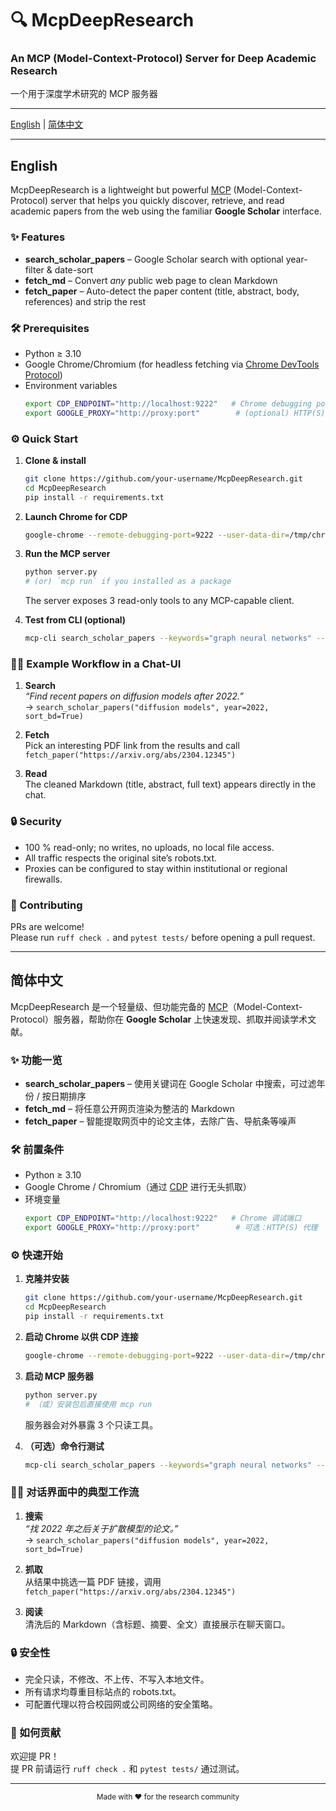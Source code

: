 # 🔍 McpDeepResearch
### An MCP (Model-Context-Protocol) Server for Deep Academic Research  
一个用于深度学术研究的 MCP 服务器

---

[English](#english) | [简体中文](#简体中文)

---

## <span id="english">English</span>

McpDeepResearch is a lightweight but powerful [MCP](https://modelcontextprotocol.io/) (Model-Context-Protocol) server that helps you quickly discover, retrieve, and read academic papers from the web using the familiar **Google Scholar** interface.

### ✨ Features
* **search_scholar_papers** – Google Scholar search with optional year-filter & date-sort  
* **fetch_md** – Convert *any* public web page to clean Markdown  
* **fetch_paper** – Auto-detect the paper content (title, abstract, body, references) and strip the rest  

### 🛠️ Prerequisites
- Python ≥ 3.10
- Google Chrome/Chromium (for headless fetching via [Chrome DevTools Protocol](https://chromedevtools.github.io/devtools-protocol/))
- Environment variables
  ```bash
  export CDP_ENDPOINT="http://localhost:9222"   # Chrome debugging port
  export GOOGLE_PROXY="http://proxy:port"        # (optional) HTTP(S) proxy
  ```

### ⚙️ Quick Start
1. **Clone & install**
   ```bash
   git clone https://github.com/your-username/McpDeepResearch.git
   cd McpDeepResearch
   pip install -r requirements.txt
   ```

2. **Launch Chrome for CDP**
   ```bash
   google-chrome --remote-debugging-port=9222 --user-data-dir=/tmp/chrome-profile &
   ```

3. **Run the MCP server**
   ```bash
   python server.py
   # (or) `mcp run` if you installed as a package
   ```

   The server exposes 3 read-only tools to any MCP-capable client.

4. **Test from CLI (optional)**
   ```bash
   mcp-cli search_scholar_papers --keywords="graph neural networks" --page=1
   ```

### 🧑‍🎓 Example Workflow in a Chat-UI
1. **Search**  
   *“Find recent papers on diffusion models after 2022.”*  
   → `search_scholar_papers("diffusion models", year=2022, sort_bd=True)`

2. **Fetch**  
   Pick an interesting PDF link from the results and call  
   `fetch_paper("https://arxiv.org/abs/2304.12345")`

3. **Read**  
   The cleaned Markdown (title, abstract, full text) appears directly in the chat.

### 🔒 Security
- 100 % read-only; no writes, no uploads, no local file access.  
- All traffic respects the original site’s robots.txt.  
- Proxies can be configured to stay within institutional or regional firewalls.

### 🤝 Contributing
PRs are welcome!  
Please run `ruff check .` and `pytest tests/` before opening a pull request.

---

## <span id="简体中文">简体中文</span>

McpDeepResearch 是一个轻量级、但功能完备的 [MCP](https://modelcontextprotocol.io/)（Model-Context-Protocol）服务器，帮助你在 **Google Scholar** 上快速发现、抓取并阅读学术文献。

### ✨ 功能一览
* **search_scholar_papers** – 使用关键词在 Google Scholar 中搜索，可过滤年份 / 按日期排序  
* **fetch_md** – 将任意公开网页渲染为整洁的 Markdown  
* **fetch_paper** – 智能提取网页中的论文主体，去除广告、导航条等噪声  

### 🛠️ 前置条件
- Python ≥ 3.10
- Google Chrome / Chromium（通过 [CDP](https://chromedevtools.github.io/devtools-protocol/) 进行无头抓取）
- 环境变量
  ```bash
  export CDP_ENDPOINT="http://localhost:9222"   # Chrome 调试端口
  export GOOGLE_PROXY="http://proxy:port"        # 可选：HTTP(S) 代理
  ```

### ⚙️ 快速开始
1. **克隆并安装**
   ```bash
   git clone https://github.com/your-username/McpDeepResearch.git
   cd McpDeepResearch
   pip install -r requirements.txt
   ```

2. **启动 Chrome 以供 CDP 连接**
   ```bash
   google-chrome --remote-debugging-port=9222 --user-data-dir=/tmp/chrome-profile &
   ```

3. **启动 MCP 服务器**
   ```bash
   python server.py
   # （或）安装包后直接使用 mcp run
   ```

   服务器会对外暴露 3 个只读工具。

4. **（可选）命令行测试**
   ```bash
   mcp-cli search_scholar_papers --keywords="graph neural networks" --page=1
   ```

### 🧑‍🎓 对话界面中的典型工作流
1. **搜索**  
   *“找 2022 年之后关于扩散模型的论文。”*  
   → `search_scholar_papers("diffusion models", year=2022, sort_bd=True)`

2. **抓取**  
   从结果中挑选一篇 PDF 链接，调用  
   `fetch_paper("https://arxiv.org/abs/2304.12345")`

3. **阅读**  
   清洗后的 Markdown（含标题、摘要、全文）直接展示在聊天窗口。

### 🔒 安全性
- 完全只读，不修改、不上传、不写入本地文件。  
- 所有请求均尊重目标站点的 robots.txt。  
- 可配置代理以符合校园网或公司网络的安全策略。

### 🤝 如何贡献
欢迎提 PR！  
提 PR 前请运行 `ruff check .` 和 `pytest tests/` 通过测试。

---

<div align="center">
  <sub>Made with ❤️ for the research community</sub>
</div>
